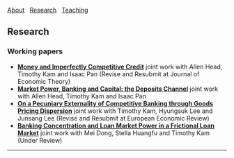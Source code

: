 [About](/index) &nbsp; [Research](/Research) &nbsp; [Teaching](/Teaching)


## Research

### Working papers

- [**Money and Imperfectly Competitive Credit**](https://github.com/samiengmanng/samiengmanng.github.io/files/15314525/main-2024-05-07.pdf)
  joint work with Allen Head, Timothy Kam and Isaac Pan (Revise and Resubmit at Journal of Economic Theory) 
- [**Market Power, Banking and Capital: the Deposits Channel**](https://github.com/samiengmanng/samiengmanng.github.io/files/11843866/HKNP-2.pdf)
  joint work with Allen Head, Timothy Kam and Isaac Pan 
- [**On a Pecuniary Externality of Competitive Banking through Goods Pricing Dispersion**](https://github.com/user-attachments/files/18113431/main-klln-dec-2024.pdf)
  joint work with Timothy Kam, Hyungsuk Lee and Junsang Lee (Revise and Resubmit at European Economic Review)
- [**Banking Concentration and Loan Market Power in a Frictional Loan Market**](https://github.com/user-attachments/files/18113453/main-dstn-nov-2024.pdf)
  joint work with Mei Dong, Stella Huangfu and Timothy Kam (Under Review) 

---
<p style="font-size:11px">
